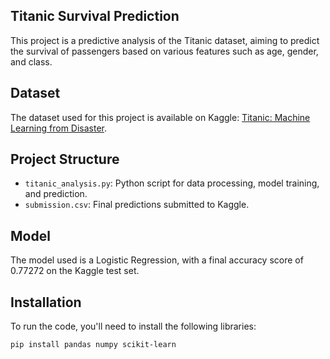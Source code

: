 ## Titanic Survival Prediction

This project is a predictive analysis of the Titanic dataset, aiming to predict the survival of passengers based on various features such as age, gender, and class.

## Dataset

The dataset used for this project is available on Kaggle: [Titanic: Machine Learning from Disaster](https://www.kaggle.com/competitions/titanic/overview).

## Project Structure

- `titanic_analysis.py`: Python script for data processing, model training, and prediction.
- `submission.csv`: Final predictions submitted to Kaggle.

## Model

The model used is a Logistic Regression, with a final accuracy score of 0.77272 on the Kaggle test set.

## Installation

To run the code, you'll need to install the following libraries:

```bash
pip install pandas numpy scikit-learn


